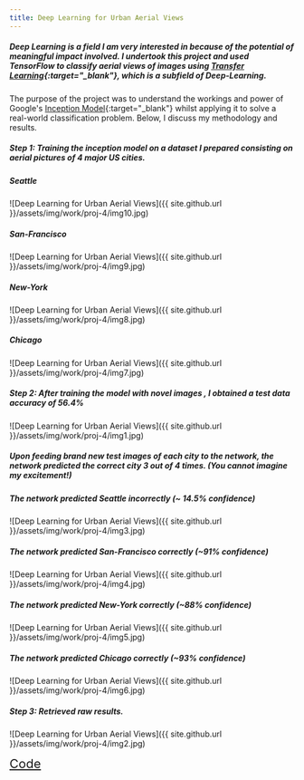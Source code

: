 ```yaml
---
title: Deep Learning for Urban Aerial Views
---
```


##### Deep Learning is a field I am very interested in because of the potential of meaningful impact involved. I undertook this project and used TensorFlow to classify aerial views of images using [Transfer Learning](http://cs231n.github.io/transfer-learning/){:target="_blank"}, which is a subfield of Deep-Learning.

The purpose of the project was to understand the workings and power of Google's [Inception Model](https://research.googleblog.com/2016/03/train-your-own-image-classifier-with.html){:target="_blank"} whilst applying it to solve a real-world classification problem. Below, I discuss my methodology and results.

##### Step 1: Training the inception model on a dataset I prepared consisting on aerial pictures of 4 major US cities.

##### Seattle
![Deep Learning for Urban Aerial Views]({{ site.github.url }}/assets/img/work/proj-4/img10.jpg)

##### San-Francisco
![Deep Learning for Urban Aerial Views]({{ site.github.url }}/assets/img/work/proj-4/img9.jpg)

##### New-York
![Deep Learning for Urban Aerial Views]({{ site.github.url }}/assets/img/work/proj-4/img8.jpg)

##### Chicago
![Deep Learning for Urban Aerial Views]({{ site.github.url }}/assets/img/work/proj-4/img7.jpg)


##### Step 2: After training the model with novel images , I obtained a test data accuracy of 56.4%
![Deep Learning for Urban Aerial Views]({{ site.github.url }}/assets/img/work/proj-4/img1.jpg)

##### Upon feeding brand new test images of each city to the network, the network predicted the correct city 3 out of 4 times. (You cannot imagine my excitement!)

##### The network predicted Seattle incorrectly (~ 14.5% confidence)
![Deep Learning for Urban Aerial Views]({{ site.github.url }}/assets/img/work/proj-4/img3.jpg)

##### The network predicted San-Francisco correctly (~91% confidence)
![Deep Learning for Urban Aerial Views]({{ site.github.url }}/assets/img/work/proj-4/img4.jpg)

##### The network predicted New-York correctly (~88% confidence)
![Deep Learning for Urban Aerial Views]({{ site.github.url }}/assets/img/work/proj-4/img5.jpg)

##### The network predicted Chicago correctly (~93% confidence)
![Deep Learning for Urban Aerial Views]({{ site.github.url }}/assets/img/work/proj-4/img6.jpg)


##### Step 3: Retrieved raw results.
![Deep Learning for Urban Aerial Views]({{ site.github.url }}/assets/img/work/proj-4/img2.jpg)

<a href="https://github.com/crikeli/aerialView_Image_Classifier" class="icon-github" style="font-size:22px" target="_blank"> Code </a>
<link rel="stylesheet" href="https://i.icomoon.io/public/temp/ae02c83595/UntitledProject/style.css">
